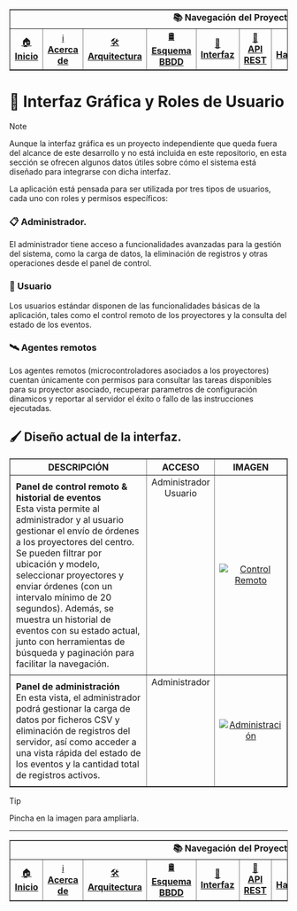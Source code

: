<div align="center">
  <table border="1" cellpadding="10" cellspacing="0">
    <tr>
      <td colspan="9" align="center"><strong>📚 Navegación del Proyecto</strong></td>
    </tr>
    <tr>
      <td align="center"><a href="./README.md">🏠<br><strong>Inicio</strong></a></td>
      <td align="center"><a href="./acerca-del-proyecto.md">ℹ️<br><strong>Acerca de</strong></a></td>
      <td align="center"><a href="./arquitectura-y-flujo.md">🛠️<br><strong>Arquitectura</strong></a></td>
      <td align="center"><a href="./esquema-y-tablas.md">🛢️<br><strong>Esquema BBDD</strong></a></td>
      <td align="center"><a href="./interfaz-grafica-y-roles.md">🎨<br><strong>Interfaz</strong></a></td>
      <td align="center"><a href="./api-rest.md">📡<br><strong>API REST</strong></a></td>
      <td align="center"><a href="./hardware-especial.md">🧰<br><strong>Hardware</strong></a></td>
      <td align="center"><a href="./codificacion.md">📟<br><strong>Codificación</strong></a></td>
      <td align="center"><a href="./instrucciones-de-uso.md">📄<br><strong>Instrucciones</strong></a></td>
    </tr>
  </table>

</div>

<a name="interfaz"></a>   
# 🎨 Interfaz Gráfica y Roles de Usuario
>[!NOTE]
>Aunque la interfaz gráfica es un proyecto independiente que queda fuera del alcance de este desarrollo y no está incluida en este repositorio, en esta sección se ofrecen algunos datos útiles sobre cómo el sistema está diseñado para integrarse con dicha interfaz.

La aplicación está pensada para ser utilizada por tres tipos de usuarios, cada uno con roles y permisos específicos:
    
<a name="administrador"></a>   
### 📋 Administrador.
El administrador tiene acceso a funcionalidades avanzadas para la gestión del sistema, como la carga de datos, la eliminación de registros y otras operaciones desde el panel de control.

<a name="usuario"></a>   
### 👱 Usuario
Los usuarios estándar disponen de las funcionalidades básicas de la aplicación, tales como el control remoto de los proyectores y la consulta del estado de los eventos.

<a name="agentes-remotos"></a>   
### 🛰️ Agentes remotos
Los agentes remotos (microcontroladores asociados a los proyectores) cuentan únicamente con permisos para consultar las tareas disponibles para su proyector asociado, recuperar parametros de configuración dinamicos y reportar al servidor el éxito o fallo de las instrucciones ejecutadas.

<a name="diseño-actual-de-la-interfaz"></a>   
## 🖌️ Diseño actual de la interfaz.
<table border="1" style="width: 100%; table-layout: fixed;">
  <thead>
    <tr>
      <th>DESCRIPCIÓN</th>
      <th>ACCESO</th>
      <th>IMAGEN</th>
    </tr>
  </thead>
  <tbody>
    <!-- Eventos -->
    <!-- Control Remoto -->
    <tr>
      <td style="padding: 10px; vertical-align: top;">
        <strong>Panel de control remoto & historial de eventos</strong><br>
      Esta vista permite al administrador y al usuario gestionar el envío de órdenes a los proyectores del centro. Se pueden filtrar por ubicación y modelo, seleccionar proyectores y enviar órdenes (con un intervalo mínimo de 20 segundos). Además, se muestra un historial de eventos con su estado actual, junto con herramientas de búsqueda y paginación para facilitar la navegación.
      </td>
      <td style="text-align: center; vertical-align: top;">Administrador<br/>Usuario</td>
      <td style="text-align: center;">
        <a href="https://github.com/user-attachments/assets/8f888cc9-3110-4461-a947-c005eeef7761" target="_blank">
          <img src="https://github.com/user-attachments/assets/8f888cc9-3110-4461-a947-c005eeef7761" alt="Control Remoto">
        </a>
      </td>
    </tr>
    <!-- Administración -->
    <tr>
      <td style="padding: 10px; vertical-align: top;">
        <strong>Panel de administración</strong><br>
        En esta vista, el administrador podrá gestionar la carga de datos por ficheros CSV y eliminación de registros del servidor, así como acceder a una vista rápida del estado de los eventos y la cantidad total de registros activos.
      </td>
      <td style="text-align: center; vertical-align: top;">Administrador</td>
      <td style="text-align: center;">
        <a href="https://github.com/user-attachments/assets/ee8d4575-7c86-4abe-bd53-643ff9048670" target="_blank">
          <img src="https://github.com/user-attachments/assets/ee8d4575-7c86-4abe-bd53-643ff9048670" alt="Administración">
        </a>
      </td>
    </tr>
  </tbody>
</table>
   
>[!TIP]
>Pincha en la imagen para ampliarla.</p>
    
--- 
   
<div align="center">
  <table border="1" cellpadding="10" cellspacing="0">
    <tr>
      <td colspan="9" align="center"><strong>📚 Navegación del Proyecto</strong></td>
    </tr>
    <tr>
      <td align="center"><a href="./README.md">🏠<br><strong>Inicio</strong></a></td>
      <td align="center"><a href="./acerca-del-proyecto.md">ℹ️<br><strong>Acerca de</strong></a></td>
      <td align="center"><a href="./arquitectura-y-flujo.md">🛠️<br><strong>Arquitectura</strong></a></td>
      <td align="center"><a href="./esquema-y-tablas.md">🛢️<br><strong>Esquema BBDD</strong></a></td>
      <td align="center"><a href="./interfaz-grafica-y-roles.md">🎨<br><strong>Interfaz</strong></a></td>
      <td align="center"><a href="./api-rest.md">📡<br><strong>API REST</strong></a></td>
      <td align="center"><a href="./hardware-especial.md">🧰<br><strong>Hardware</strong></a></td>
      <td align="center"><a href="./codificacion.md">📟<br><strong>Codificación</strong></a></td>
      <td align="center"><a href="./instrucciones-de-uso.md">📄<br><strong>Instrucciones</strong></a></td>
    </tr>
  </table>

</div>
